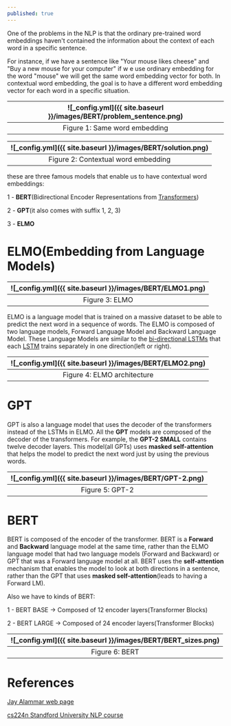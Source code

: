 ```yaml
---
published: true
---
```

One of the problems in the NLP is that the ordinary pre-trained word embeddings haven't contained the information about the context of each word in a specific sentence.

For instance, if we have a sentence like "Your mouse likes cheese" and "Buy a new mouse for your computer" if w
e use ordinary embedding for the word "mouse" we will get the same word embedding vector for both. In contextual word embedding, the goal is to have a different word embedding vector for each word in a specific situation.

|![_config.yml]({{ site.baseurl }}/images/BERT/problem_sentence.png)|
|:--:| 
| Figure 1: Same word embedding|

|![_config.yml]({{ site.baseurl }}/images/BERT/solution.png)|
|:--:| 
| Figure 2: Contextual word embedding|

these are three famous models that enable us to have contextual word embeddings:

1 - **BERT**(Bidirectional Encoder Representations from [Transformers](https://manishemirani.github.io/Attention-Is-All-You-Need/))

2 - **GPT**(it also comes with suffix 1, 2, 3)

3 - **ELMO**


# ELMO(Embedding from Language Models)

|![_config.yml]({{ site.baseurl }}/images/BERT/ELMO1.png)|
|:--:| 
| Figure 3: ELMO|

ELMO is a language model that is trained on a massive dataset to be able to predict the next word in a sequence of words. The ELMO is composed of two language models, Forward Language Model and Backward Language Model. These Language Models are similar to the [bi-directional LSTMs](https://manishemirani.github.io/Neural-Machine-translation/) that each [LSTM](https://manishemirani.github.io/Long-Short-Term-Memory/) trains separately in one direction(left or right).

|![_config.yml]({{ site.baseurl }}/images/BERT/ELMO2.png)|
|:--:| 
| Figure 4: ELMO architecture|

# GPT

GPT is also a language model that uses the decoder of the transformers instead of the LSTMs in ELMO. All the **GPT** models are composed of the decoder of the transformers. For example, the **GPT-2 SMALL** contains twelve decoder layers. This model(all GPTs) uses **masked self-attention** that helps the model to predict the next word just by using the previous words.

|![_config.yml]({{ site.baseurl }}/images/BERT/GPT-2.png)|
|:--:| 
| Figure 5: GPT-2|

# BERT

BERT is composed of the encoder of the transformer. BERT is a **Forward** and **Backward** language model at the same time, rather than the ELMO language model that had two language models (Forward and Backward) or GPT that was a Forward language model at all.
BERT uses the **self-attention** mechanism that enables the model to look at both directions in a sentence, rather than the GPT that uses **masked self-attention**(leads to having a Forward LM).

Also we have to kinds of BERT:

1 - BERT BASE -> Composed of 12 encoder layers(Transformer Blocks)

2 - BERT LARGE -> Composed of 24 encoder layers(Transformer Blocks)

|![_config.yml]({{ site.baseurl }}/images/BERT/BERT_sizes.png)|
|:--:| 
| Figure 6: BERT|


# References

[Jay Alammar web page](http://jalammar.github.io/)

[cs224n Standford University NLP course](https://web.stanford.edu/class/archive/cs/cs224n/cs224n.1194/index.html)
